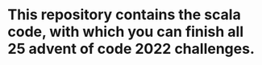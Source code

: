 # This repository contains the scala code, with which you can finish all 25 advent of code 2022 challenges.